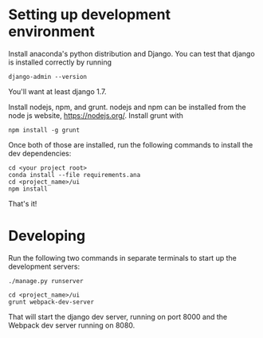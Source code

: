 # Setting up development environment

Install anaconda's python distribution and Django. You can test that django is installed correctly by running

```
django-admin --version
```

You'll want at least django 1.7.

Install nodejs, npm, and grunt. nodejs and npm can be installed from the node js website, https://nodejs.org/. Install grunt with

```
npm install -g grunt
```

Once both of those are installed, run the following commands to install the dev dependencies:

```
cd <your project root>
conda install --file requirements.ana
cd <project_name>/ui
npm install
```

That's it!

# Developing

Run the following two commands in separate terminals to start up the development servers:

```
./manage.py runserver
```

```
cd <project_name>/ui
grunt webpack-dev-server
```

That will start the django dev server, running on port 8000 and the Webpack dev server running on 8080.

